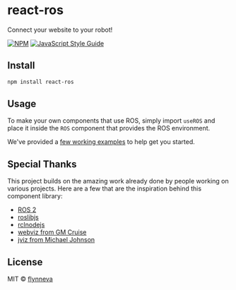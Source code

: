 # react-ros
Connect your website to your robot!

[![NPM](https://img.shields.io/npm/v/react-ros.svg)](https://www.npmjs.com/package/react-ros) [![JavaScript Style Guide](https://img.shields.io/badge/code_style-standard-brightgreen.svg)](https://standardjs.com)

## Install

```bash
npm install react-ros
```

## Usage

To make your own components that use ROS, simply import `useROS` and place it inside the `ROS` component that provides the ROS environment. 

We've provided a [few working examples](/examples/toggle_connect/) to help get you started.

## Special Thanks
This project builds on the amazing work already done by people working on various projects. Here are a few that are the inspiration behind this component library:
- [ROS 2](https://github.com/ros)
- [roslibjs](https://github.com/RobotWebTools/roslibjs)
- [rclnodejs](https://github.com/RobotWebTools/rclnodejs)
- [webviz from GM Cruise](https://github.com/)
- [jviz from Michael Johnson](https://github.com/MJohnson459/jviz)

## License

MIT © [flynneva](https://github.com/flynneva)
